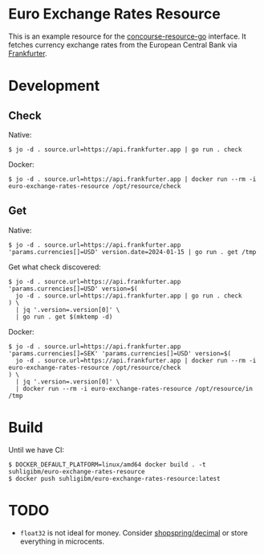 # Euro Exchange Rates Resource

This is an example resource for the [concourse-resource-go](https://github.com/suhlig/concourse-resource-go) interface. It fetches currency exchange rates from the European Central Bank via [Frankfurter](https://github.com/hakanensari/frankfurter).

# Development

## Check

Native:

```command
$ jo -d . source.url=https://api.frankfurter.app | go run . check
```

Docker:

```command
$ jo -d . source.url=https://api.frankfurter.app | docker run --rm -i euro-exchange-rates-resource /opt/resource/check
```

## Get

Native:

```command
$ jo -d . source.url=https://api.frankfurter.app 'params.currencies[]=USD' version.date=2024-01-15 | go run . get /tmp
```

Get what check discovered:

```command
$ jo -d . source.url=https://api.frankfurter.app 'params.currencies[]=USD' version=$(
  jo -d . source.url=https://api.frankfurter.app | go run . check
) \
  | jq '.version=.version[0]' \
  | go run . get $(mktemp -d)
```

Docker:

```command
$ jo -d . source.url=https://api.frankfurter.app 'params.currencies[]=SEK' 'params.currencies[]=USD' version=$(
  jo -d . source.url=https://api.frankfurter.app | docker run --rm -i euro-exchange-rates-resource /opt/resource/check
) \
  | jq '.version=.version[0]' \
  | docker run --rm -i euro-exchange-rates-resource /opt/resource/in /tmp
```

# Build

Until we have CI:

```command
$ DOCKER_DEFAULT_PLATFORM=linux/amd64 docker build . -t suhligibm/euro-exchange-rates-resource
$ docker push suhligibm/euro-exchange-rates-resource:latest
```

# TODO

* `float32` is not ideal for money. Consider [shopspring/decimal](https://github.com/shopspring/decimal) or store everything in microcents.
